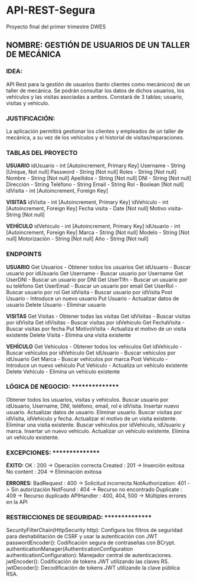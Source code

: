 # API-REST-Segura
Proyecto final del primer trimestre DWES


## NOMBRE: GESTIÓN DE USUARIOS DE UN TALLER DE MECÁNICA


### IDEA:
API Rest para la gestión de usuarios (tanto clientes como mecánicos) de un taller de mecánica. Se podrán consultar los datos de dichos usuarios, los vehículos y las visitas asociadas a ambos. Constará de 3 tablas; usuario, visitas y vehículo.


### JUSTIFICACIÓN:
La aplicación permitirá gestionar los clientes y empleados de un taller de mecánica, a su vez de los vehículos y el historial de visitas/reparaciones.


### TABLAS DEL PROYECTO

**USUARIO**
idUsuario - int [Autoincrement, Primary Key]
Username - String [Unique, Not null]
Password - String [Not null]
Roles - String [Not null]
Nombre - String [Not null]
Apellidos - String [Not null]
DNI - String [Not null]
Dirección - String
Teléfono - String
Email  - String
Rol - Boolean [Not null]
idVisita - int [Autoincrement, Foreign Key]

**VISITAS**
idVisita  - int [Autoincrement, Primary Key]
idVehiculo  - int [Autoincrement, Foreign Key]
Fecha visita - Date [Not null]
Motivo visita- String [Not null]

**VEHÍCULO**
idVehiculo  - int [Autoincrement, Primary Key]
idUsuario - int [Autoincrement, Foreign Key]
Marca - String [Not null]
Modelo - String [Not null]
Motorización - String [Not null]
Año - String [Not null]


### ENDPOINTS

**USUARIO**
Get Usuarios - Obtener todos los usuarios
Get idUsuario - Buscar usuario por idUsuario
Get Username - Buscar usuario por Username
Get UserDNI - Buscar un usuario por DNI
Get UserTlfn - Buscar un usuario por su teléfono
Get UserEmail - Buscar un usuario por email
Get UserRol - Buscar usuario por rol
Get idVisita - Buscar usuario por idVisita
Post Usuario - Introduce un nuevo usuario
Put Usuario - Actualizar datos de usuario
Delete Usuario - Eliminar usuario

**VISITAS**
Get Visitas - Obtener todas las visitas
Get idVisitas - Buscar visitas por idVisita
Get idVisitas - Buscar visitas por idVehiculo
Get FechaVisita - Buscar visitas por fecha
Put MotivoVisita - Actualiza el motivo de un visita existente
Delete Visita - Elimina una visita existente

**VEHÍCULO**
Get Vehiculos - Obtener todos los vehiculos
Get idVehiculo - Buscar vehículos por idVehiculo
Get idUsuario - Buscar vehículos por idUsuario
Get Marca - Buscar vehículos por marca
Post Vehiculo - Introduce un nuevo vehículo
Put Vehiculo - Actualiza un vehículo existente
Delete Vehículo - Elimina un vehículo existente


### LÓGICA DE NEGOCIO: **************
Obtener todos los usuarios, visitas y vehículos.
Buscar usuario por idUsuario, Username, DNI, teléfono, email, rol e idVisita.
Insertar nuevo usuario.
Actualizar datos de usuario.
Eliminar usuario.
Buscar visitas por idVisita, idVehiculo y fecha.
Actualizar el motivo de un visita existente.
Eliminar una visita existente.
Buscar vehículos por idVehiculo, idUsuario y marca.
Insertar un nuevo vehículo.
Actualizar un vehículo existente.
Elimina un vehículo existente.


### EXCEPCIONES: **************
**ÉXITO:**
OK : 200 -> Operación correcta
Created : 201 -> Inserción exitosa
No content : 204 -> Eliminación exitosa

**ERRORES:**
BadRequest : 400 -> Solicitud incorrecta
NotAuthorization: 401 -> Sin autorización
NotFound : 404 -> Recurso no encontrado
Duplicate : 409 -> Recurso duplicado
APIHandler : 400, 404, 500 -> Múltiples errores en la API


### RESTRICCIONES DE SEGURIDAD: **************
SecurityFilterChain(HttpSecurity http): Configura los filtros de seguridad para deshabilitación de CSRF y  usar la autenticación con JWT
passwordEncoder(): Codificación segura de contraseñas con BCrypt.
authenticationManager(AuthenticationConfiguration authenticationConfiguration): Manejador central de autenticaciones.
jwtEncoder(): Codificación de tokens JWT utilizando las claves RS.
jwtDecoder(): Decodificación de tokens JWT utilizando la clave pública RSA.
